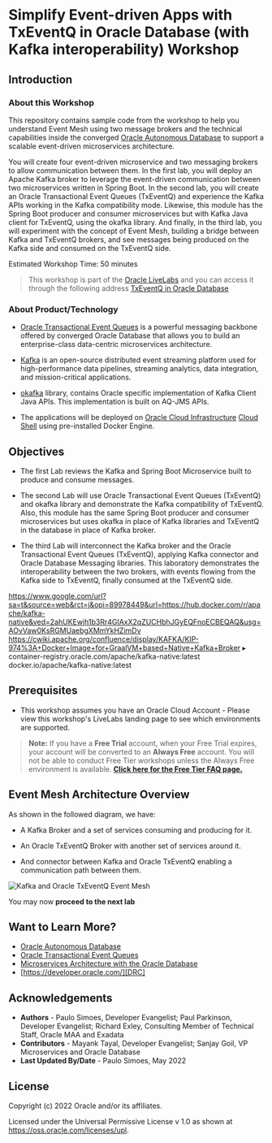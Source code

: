
# Simplify Event-driven Apps with TxEventQ in Oracle Database (with Kafka interoperability) Workshop

## Introduction

### About this Workshop

This repository contains sample code from the workshop to help you understand Event Mesh using two message brokers and the technical capabilities inside the converged [Oracle Autonomous Database][ATP] to support a scalable event-driven microservices architecture.

You will create four event-driven microservice and two messaging brokers to allow communication between them. In the first lab, you will deploy an Apache Kafka broker to leverage the event-driven communication between two microservices written in Spring Boot. In the second lab, you will create an Oracle Transactional Event Queues (TxEventQ) and experience the Kafka APIs working in the Kafka compatibility mode. Likewise, this module has the Spring Boot producer and consumer microservices but with Kafka Java client for TxEventQ, using the okafka library. And finally, in the third lab, you will experiment with the concept of Event Mesh, building a bridge between Kafka and TxEventQ brokers, and see messages being produced on the Kafka side and consumed on the TxEventQ side.

Estimated Workshop Time: 50 minutes

> This workshop is part of the [Oracle LiveLabs][LiveLabs] and you can access it through the following address [TxEventQ in Oracle Database][TxEventQinOracleDatabase]

### About Product/Technology

* [Oracle Transactional Event Queues][TxEventQ] is a powerful messaging backbone offered by converged Oracle Database that allows you to build an enterprise-class data-centric microservices architecture.

* [Kafka][kafka] is an open-source distributed event streaming platform used for high-performance data pipelines, streaming analytics, data integration, and mission-critical applications.

* [okafka][okafka] library, contains Oracle specific implementation of Kafka Client Java APIs. This implementation is built on AQ-JMS APIs.

* The applications will be deployed on [Oracle Cloud Infrastructure](https://www.oracle.com/cloud/) [Cloud Shell](https://docs.oracle.com/en-us/iaas/Content/API/Concepts/cloudshellintro.htm) using pre-installed Docker Engine.

## Objectives

* The first Lab reviews the Kafka and Spring Boot Microservice built to produce and consume messages.

* The second Lab will use Oracle Transactional Event Queues (TxEventQ) and okafka library and demonstrate the Kafka compatibility of TxEventQ. Also, this module has the same Spring Boot producer and consumer microservices but uses okafka in place of Kafka libraries and TxEventQ in the database in place of Kafka broker.

* The third Lab will interconnect the Kafka broker and the Oracle Transactional Event Queues (TxEventQ), applying Kafka connector and Oracle Database Messaging libraries. This laboratory demonstrates the interoperability between the two brokers, with events flowing from the Kafka side to TxEventQ, finally consumed at the TxEventQ side.

https://www.google.com/url?sa=t&source=web&rct=j&opi=89978449&url=https://hub.docker.com/r/apache/kafka-native&ved=2ahUKEwjh1b3Rr4GIAxX2qZUCHbhJGyEQFnoECBEQAQ&usg=AOvVaw0KsRGMUaebgXMmYkHZimDv
https://cwiki.apache.org/confluence/display/KAFKA/KIP-974%3A+Docker+Image+for+GraalVM+based+Native+Kafka+Broker
▸ container-registry.oracle.com/apache/kafka-native:latest
docker.io/apache/kafka-native:latest

## Prerequisites

* This workshop assumes you have an Oracle Cloud Account - Please view this workshop's LiveLabs landing page to see which environments are supported.

>**Note:** If you have a **Free Trial** account, when your Free Trial expires, your account will be converted to an **Always Free** account. You will not be able to conduct Free Tier workshops unless the Always Free environment is available.
**[Click here for the Free Tier FAQ page.][FreeTier]**

## Event Mesh Architecture Overview

As shown in the followed diagram, we have:

* A Kafka Broker and a set of services consuming and producing for it.

* An Oracle TxEventQ Broker with another set of services around it.

* And connector between Kafka and Oracle TxEventQ enabling a communication path between them.

![Kafka and Oracle TxEventQ Event Mesh](docs/intro/images/kafka-oracle-txeventq-event-mesh.png " ")

You may now **proceed to the next lab**

## Want to Learn More?

* [Oracle Autonomous Database][ATP]
* [Oracle Transactional Event Queues][TxEventQ]
* [Microservices Architecture with the Oracle Database][MicroservicesArch]
* [https://developer.oracle.com/][DRC]

## Acknowledgements

* **Authors** - Paulo Simoes, Developer Evangelist; Paul Parkinson, Developer Evangelist; Richard Exley, Consulting Member of Technical Staff, Oracle MAA and Exadata
* **Contributors** - Mayank Tayal, Developer Evangelist; Sanjay Goil, VP Microservices and Oracle Database
* **Last Updated By/Date** - Paulo Simoes, May 2022

## License

Copyright (c) 2022 Oracle and/or its affiliates.

Licensed under the Universal Permissive License v 1.0 as shown at <https://oss.oracle.com/licenses/upl>.

[ATP]: https://docs.oracle.com/en/cloud/paas/autonomous-database/index.html
[TxEventQ]: https://docs.oracle.com/en/database/oracle/oracle-database/21/adque/index.html
[kafka]: https://kafka.apache.org
[okafka]: https://docs.oracle.com/en/database/oracle/oracle-database/21/adque/Kafka_cient_interface_TEQ.html#GUID-94589C97-F323-4607-8C3A-10A0EDF9DA0D
[LiveLabs]: https://bit.ly/golivelabs
[TxEventQinOracleDatabase]: https://bit.ly/TxEventQinOracleDatabase
[FreeTier]: https://www.oracle.com/cloud/free/faq.html
[DRC]: https://developer.oracle.com
[MicroservicesArch]: https://www.oracle.com/technetwork/database/availability/trn5515-microserviceswithoracle-5187372.pdf
